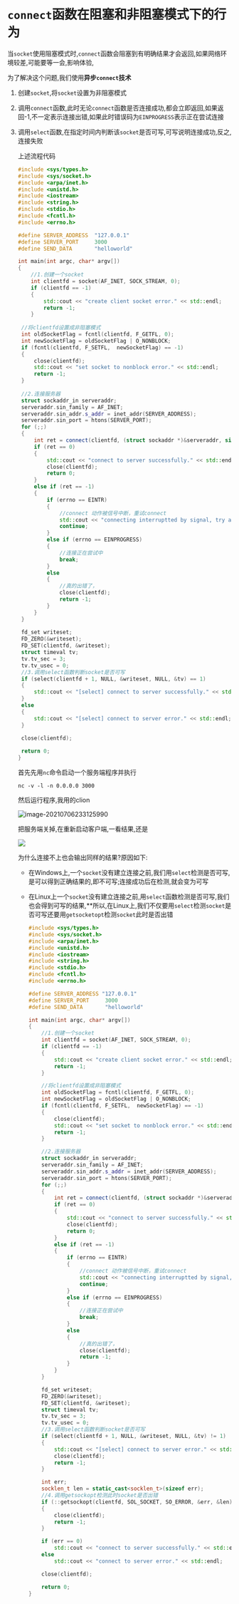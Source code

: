 # `connect`函数在阻塞和非阻塞模式下的行为

当`socket`使用阻塞模式时,`connect`函数会阻塞到有明确结果才会返回,如果网络环境较差,可能要等一会,影响体验,

为了解决这个问题,我们使用**异步`connect`技术**

1. 创建`socket`,将`socket`设置为非阻塞模式

2. 调用`connect`函数,此时无论`connect`函数是否连接成功,都会立即返回,如果返回-1,不一定表示连接出错,如果此时错误码为`EINPROGRESS`表示正在尝试连接

3. 调用`select`函数,在指定时间内判断该`socket`是否可写,可写说明连接成功,反之,连接失败

   上述流程代码

   ```cpp
   #include <sys/types.h> 
   #include <sys/socket.h>
   #include <arpa/inet.h>
   #include <unistd.h>
   #include <iostream>
   #include <string.h>
   #include <stdio.h>
   #include <fcntl.h>
   #include <errno.h>
   
   #define SERVER_ADDRESS  "127.0.0.1"
   #define SERVER_PORT     3000
   #define SEND_DATA       "helloworld"
   
   int main(int argc, char* argv[])
   {
       //1.创建一个socket
       int clientfd = socket(AF_INET, SOCK_STREAM, 0);
       if (clientfd == -1)
       {
           std::cout << "create client socket error." << std::endl;
           return -1;
       }
   	
   	//将clientfd设置成非阻塞模式
   	int oldSocketFlag = fcntl(clientfd, F_GETFL, 0);
   	int newSocketFlag = oldSocketFlag | O_NONBLOCK;
   	if (fcntl(clientfd, F_SETFL,  newSocketFlag) == -1)
   	{
   		close(clientfd);
   		std::cout << "set socket to nonblock error." << std::endl;
   		return -1;
   	}
   	
   	//2.连接服务器
   	struct sockaddr_in serveraddr;
   	serveraddr.sin_family = AF_INET;
   	serveraddr.sin_addr.s_addr = inet_addr(SERVER_ADDRESS);
   	serveraddr.sin_port = htons(SERVER_PORT);
   	for (;;)
   	{
   		int ret = connect(clientfd, (struct sockaddr *)&serveraddr, sizeof(serveraddr));
   		if (ret == 0)
   		{
   			std::cout << "connect to server successfully." << std::endl;
   			close(clientfd);
   			return 0;
   		} 
   		else if (ret == -1) 
   		{
   			if (errno == EINTR)
   			{
   				//connect 动作被信号中断，重试connect
   				std::cout << "connecting interruptted by signal, try again." << std::endl;
   				continue;
   			} 
   			else if (errno == EINPROGRESS)
   			{
   				//连接正在尝试中
   				break;
   			} 
   			else
   			{
   				//真的出错了，
   				close(clientfd);
   				return -1;
   			}
   		}
   	}
   	
   	fd_set writeset;
   	FD_ZERO(&writeset);
   	FD_SET(clientfd, &writeset);
   	struct timeval tv;
   	tv.tv_sec = 3;  
   	tv.tv_usec = 0;
   	//3.调用select函数判断socket是否可写
   	if (select(clientfd + 1, NULL, &writeset, NULL, &tv) == 1)
   	{
   		std::cout << "[select] connect to server successfully." << std::endl;
   	} 
   	else 
   	{
   		std::cout << "[select] connect to server error." << std::endl;
   	}
   
   	close(clientfd);
   	
   	return 0;
   }
   ```

   首先先用`nc`命令启动一个服务端程序并执行

   ```shell
   nc -v -l -n 0.0.0.0 3000
   ```

   然后运行程序,我用的clion

   ![image-20210706233125990](https://lzx-figure-bed.obs.dualstack.cn-north-4.myhuaweicloud.com/Figurebed/image-20210706233125990.png)

   把服务端关掉,在重新启动客户端,一看结果,还是

   ![](https://lzx-figure-bed.obs.dualstack.cn-north-4.myhuaweicloud.com/Figurebed/image-20210706233125990.png)

   为什么连接不上也会输出同样的结果?原因如下:

   - 在Windows上,一个`socket`没有建立连接之前,我们用`select`检测是否可写,是可以得到正确结果的,即不可写;连接成功后在检测,就会变为可写
   
   - 在Linux上一个`socket`没有建立连接之前,用`select`函数检测是否可写,我们也会得到可写的结果,**所以,在Linux上,我们不仅要用`select`检测`socket`是否可写还要用`getsocketopt`检测`socket`此时是否出错
   
     ```cpp
     #include <sys/types.h>
     #include <sys/socket.h>
     #include <arpa/inet.h>
     #include <unistd.h>
     #include <iostream>
     #include <string.h>
     #include <stdio.h>
     #include <fcntl.h>
     #include <errno.h>
     
     #define SERVER_ADDRESS "127.0.0.1"
     #define SERVER_PORT     3000
     #define SEND_DATA       "helloworld"
     
     int main(int argc, char* argv[])
     {
         //1.创建一个socket
         int clientfd = socket(AF_INET, SOCK_STREAM, 0);
         if (clientfd == -1)
         {
             std::cout << "create client socket error." << std::endl;
             return -1;
         }
     
         //将clientfd设置成非阻塞模式
         int oldSocketFlag = fcntl(clientfd, F_GETFL, 0);
         int newSocketFlag = oldSocketFlag | O_NONBLOCK;
         if (fcntl(clientfd, F_SETFL,  newSocketFlag) == -1)
         {
             close(clientfd);
             std::cout << "set socket to nonblock error." << std::endl;
             return -1;
         }
     
         //2.连接服务器
         struct sockaddr_in serveraddr;
         serveraddr.sin_family = AF_INET;
         serveraddr.sin_addr.s_addr = inet_addr(SERVER_ADDRESS);
         serveraddr.sin_port = htons(SERVER_PORT);
         for (;;)
         {
             int ret = connect(clientfd, (struct sockaddr *)&serveraddr, sizeof(serveraddr));
             if (ret == 0)
             {
                 std::cout << "connect to server successfully." << std::endl;
                 close(clientfd);
                 return 0;
             }
             else if (ret == -1)
             {
                 if (errno == EINTR)
                 {
                     //connect 动作被信号中断，重试connect
                     std::cout << "connecting interruptted by signal, try again." << std::endl;
                     continue;
                 }
                 else if (errno == EINPROGRESS)
                 {
                     //连接正在尝试中
                     break;
                 }
                 else
                 {
                     //真的出错了，
                     close(clientfd);
                     return -1;
                 }
             }
         }
     
         fd_set writeset;
         FD_ZERO(&writeset);
         FD_SET(clientfd, &writeset);
         struct timeval tv;
         tv.tv_sec = 3;
         tv.tv_usec = 0;
         //3.调用select函数判断socket是否可写
         if (select(clientfd + 1, NULL, &writeset, NULL, &tv) != 1)
         {
             std::cout << "[select] connect to server error." << std::endl;
             close(clientfd);
             return -1;
         }
     
         int err;
         socklen_t len = static_cast<socklen_t>(sizeof err);
         //4.调用getsockopt检测此时socket是否出错
         if (::getsockopt(clientfd, SOL_SOCKET, SO_ERROR, &err, &len) < 0)
         {
             close(clientfd);
             return -1;
         }
     
         if (err == 0)
             std::cout << "connect to server successfully." << std::endl;
         else
             std::cout << "connect to server error." << std::endl;
     
         close(clientfd);
     
         return 0;
     }
     ```
   
     
   
     
   
     
   
     
   
     